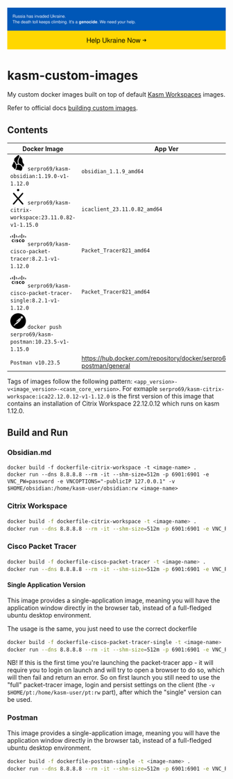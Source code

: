 [![Stand With Ukraine](https://raw.githubusercontent.com/vshymanskyy/StandWithUkraine/main/banner2-direct.svg)](https://stand-with-ukraine.pp.ua)

# kasm-custom-images

My custom docker images built on top of default [Kasm Workspaces](https://kasmweb.com/docs/latest/index.html) images.

Refer to official
docs [building custom images](https://kasmweb.com/docs/latest/how_to/building_images.html?utm_campaign=Github&utm_source=github#building-custom-images).

## Contents

| Docker Image                                                                                                              | App Ver                                                                | Dockerhub Path                                             |
|---------------------------------------------------------------------------------------------------------------------------|------------------------------------------------------------------------|------------------------------------------------------------|
| <img src="docs/assets/images/thumbnails/obsidian.svg" height=36/> `serpro69/kasm-obsidian:1.19.0-v1-1.12.0`               | `obsidian_1.1.9_amd64`                                                 | https://hub.docker.com/r/serpro69/kasm-obsidian            |
| <img src="docs/assets/images/thumbnails/citrix.svg" height=36/> `serpro69/kasm-citrix-workspace:23.11.0.82-v1-1.15.0`     | `icaclient_23.11.0.82_amd64`                                           | https://hub.docker.com/r/serpro69/kasm-citrix-workspace    |
| <img src="docs/assets/images/thumbnails/cisco.svg" height=36/> `serpro69/kasm-cisco-packet-tracer:8.2.1-v1-1.12.0`        | `Packet_Tracer821_amd64`                                               | https://hub.docker.com/r/serpro69/kasm-cisco-packet-tracer |
| <img src="docs/assets/images/thumbnails/cisco.svg" height=36/> `serpro69/kasm-cisco-packet-tracer-single:8.2.1-v1-1.12.0` | `Packet_Tracer821_amd64`                                               | https://hub.docker.com/r/serpro69/kasm-cisco-packet-tracer |
| <img src="docs/assets/images/thumbnails/postman.svg" height=36/> `docker push serpro69/kasm-postman:10.23.5-v1-1.15.0`    |                                                                        |                                                            |
| `Postman v10.23.5`                                                                                                        | https://hub.docker.com/repository/docker/serpro69/kasm-postman/general |                                                            |

Tags of images follow the following pattern: `<app_version>-v<image_version>-<casm_core_version>`. For exmaple `serpro69/kasm-citrix-workspace:ica22.12.0.12-v1-1.12.0` is the first version of this image that contains an installation of Citrix Workspace 22.12.0.12 which runs on kasm 1.12.0.

## Build and Run

### Obsidian.md

```
docker build -f dockerfile-citrix-workspace -t <image-name> .
docker run --dns 8.8.8.8 --rm -it --shm-size=512m -p 6901:6901 -e VNC_PW=password -e VNCOPTIONS="-publicIP 127.0.0.1" -v $HOME/obsidian:/home/kasm-user/obsidian:rw <image-name>
```

### Citrix Workspace

```bash
docker build -f dockerfile-citrix-workspace -t <image-name> .
docker run --dns 8.8.8.8 --rm -it --shm-size=512m -p 6901:6901 -e VNC_PW=password -e VNCOPTIONS="-publicIP 127.0.0.1" <image-name>
```

### Cisco Packet Tracer

```bash
docker build -f dockerfile-cisco-packet-tracer -t <image-name> .
docker run --dns 8.8.8.8 --rm -it --shm-size=512m -p 6901:6901 -e VNC_PW=password -e VNCOPTIONS="-publicIP 127.0.0.1" -v $HOME/pt:/home/kasm-user/pt:rw <image-name>
```

#### Single Application Version

This image provides a single-application image, meaning you will have the application window directly in the browser tab, instead of a full-fledged ubuntu desktop environment.

The usage is the same, you just need to use the correct dockerfile

```bash
docker build -f dockerfile-cisco-packet-tracer-single -t <image-name> .
docker run --dns 8.8.8.8 --rm -it --shm-size=512m -p 6901:6901 -e VNC_PW=password -e VNCOPTIONS="-publicIP 127.0.0.1" -v $HOME/pt:/home/kasm-user/pt:rw <image-name>
```

NB! If this is the first time you're launching the packet-tracer app - it will require you to login on launch and will try to open a browser to do so, which will then fail and return an error. So on first launch you still need to use the "full" packet-tracer image, login and persist settings on the client (the `-v $HOME/pt:/home/kasm-user/pt:rw` part), after which the "single" version can be used.


### Postman

This image provides a single-application image, meaning you will have the application window directly in the browser tab, instead of a full-fledged ubuntu desktop environment.

```bash
docker build -f dockerfile-postman-single -t <image-name> .
docker run --dns 8.8.8.8 --rm -it --shm-size=512m -p 6901:6901 -e VNC_PW=password -e VNCOPTIONS="-publicIP 127.0.0.1" -v $HOME/pt:/home/kasm-user/pt:rw <image-name>
```
